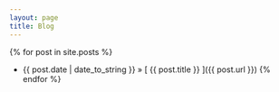 ```yaml
---
layout: page
title: Blog
---
```

{% for post in site.posts %}
  * {{ post.date | date_to_string }} &raquo; [ {{ post.title }} ]({{ post.url }})
{% endfor %}
